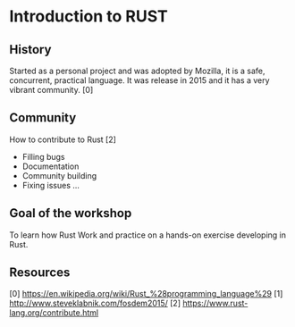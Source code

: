 # Introduction to RUST

## History

Started as a personal project and was adopted by Mozilla, it is a safe, concurrent, practical language. It was release in 2015 and it has a very vibrant community. [0]

## Community

How to contribute to Rust [2]

- Filling bugs
- Documentation
- Community building
- Fixing issues
...

## Goal of the workshop

To learn how Rust Work and practice on a hands-on exercise developing in Rust.


## Resources

[0] https://en.wikipedia.org/wiki/Rust_%28programming_language%29
[1] http://www.steveklabnik.com/fosdem2015/
[2] https://www.rust-lang.org/contribute.html
